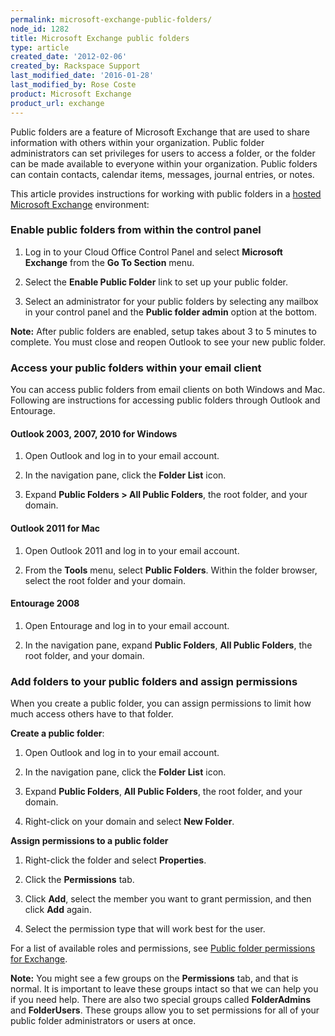 ```yaml
---
permalink: microsoft-exchange-public-folders/
node_id: 1282
title: Microsoft Exchange public folders
type: article
created_date: '2012-02-06'
created_by: Rackspace Support
last_modified_date: '2016-01-28'
last_modified_by: Rose Coste
product: Microsoft Exchange
product_url: exchange
---
```


Public folders are a feature of Microsoft Exchange that are used to
share information with others within your organization. Public folder
administrators can set privileges for users to access a folder, or the
folder can be made available to everyone within your organization.
Public folders can contain contacts, calendar items, messages, journal
entries, or notes.

This article provides instructions for working with public folders in a
[hosted Microsoft Exchange](http://www.rackspace.com/email-hosting/hosted-exchange/)
environment:


### Enable public folders from within the control panel

1. Log in to your Cloud Office Control Panel and select **Microsoft
   Exchange** from the **Go To Section** menu.

2. Select the **Enable Public Folder** link to set up your
   public folder.

3. Select an administrator for your public folders by selecting any
   mailbox in your control panel and the **Public folder admin** option
   at the bottom.

**Note:** After public folders are enabled, setup takes about 3 to 5
minutes to complete. You must close and reopen Outlook to see your new
public folder.

### Access your public folders within your email client

You can access public folders from email clients on both Windows and
Mac. Following are instructions for accessing public folders through
Outlook and Entourage.

#### Outlook 2003, 2007, 2010 for Windows

1. Open Outlook and log in to your email account.

2. In the navigation pane, click the **Folder List** icon.

3. Expand **Public Folders > All Public Folders**, the root
   folder, and your domain.

#### Outlook 2011 for Mac

1. Open Outlook 2011 and log in to your email account.

2. From the **Tools** menu, select **Public Folders**.
   Within the folder browser, select the root folder and your domain.

#### Entourage 2008

1. Open Entourage and log in to your email account.

2. In the navigation pane, expand **Public Folders**, **All Public
   Folders**, the root folder, and  your domain.

### Add folders to your public folders and assign permissions

When you create a public folder, you can assign permissions to limit
how much access others have to that folder.

**Create a public folder**:

1. Open Outlook and log in to your email account.

2. In the navigation pane, click the **Folder List** icon.

3. Expand **Public Folders**, **All Public Folders**, the root folder,
   and your domain.

4. Right-click on your domain and select **New Folder**.

**Assign permissions to a public folder**

1. Right-click the folder and select **Properties**.

2. Click the **Permissions** tab.

3. Click **Add**, select the member you want to grant permission, and
   then click **Add**  again.

4. Select the permission type that will work best for the user.

  For a list of available roles and permissions, see [Public folder permissions for Exchange](/how-to/public-folder-permissions-for-exchange).

  **Note:** You might see a few groups on the **Permissions** tab, and
  that is normal. It is important to leave these groups intact so that we
  can help you if you need help. There are also two special groups
  called **FolderAdmins** and **FolderUsers**. These groups allow you to
  set permissions for all of your public folder administrators or users at
  once.
